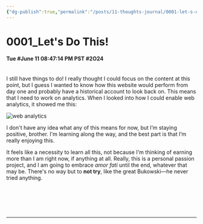 ```yaml
---
{"dg-publish":true,"permalink":"/posts/11-thoughts-journal/0001-let-s-do-this/"}
---
```


# 0001_Let's Do This!
#### Tue #June 11 08:47:14 PM PST #2O24
<br>
I still have things to do! I really thought I could focus on the content at this point, but I guess I wanted to know how this website would perform from day one and probably have a historical account to look back on. This means that I need to work on analytics. When I looked into how I could enable web analytics, it showed me this:

![web analytics](https://i.imgur.com/tuXYfb0_d.jpg?maxwidth=520&shape=thumb&fidelity=high)

I don't have any idea what any of this means for now, but I’m staying positive, brother. I'm learning along the way, and the best part is that I’m really enjoying this.

It feels like a necessity to learn all this, not because I'm thinking of earning more than I am right now, if anything at all. Really, this is a personal passion project, and I am going to embrace _amor fati_ until the end, whatever that may be. There's no way but to **not try**, like the great Bukowski—he never tried anything.




<br>
<br>
<br>
<br>
<hr>
